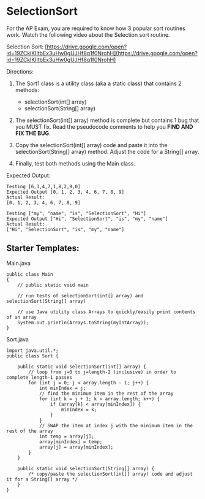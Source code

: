 
# SelectionSort


For the AP Exam, you are required to know how 3 popular sort routines work. Watch the following video about the Selection sort routine.

Selection Sort: [https://drive.google.com/open?id=19ZCklKIltbEx3uHw0gUJHf8q1f0NrohH](https://drive.google.com/open?id=19ZCklKIltbEx3uHw0gUJHf8q1f0NrohH)

Directions:

1. The Sort1 class is a utility class (aka a static class) that contains 2 methods:
   - selectionSort(int[] array)
   - selectionSort(String[] array)

1. The selectionSort(int[] array) method is complete but contains 1 bug that you MUST fix. Read the pseudocode comments to help you **FIND AND FIX THE BUG**.
1. Copy the selectionSort(int[] array) code and paste it into the selectionSort(String[] array) method. Adjust the code for a String[] array.
1. Finally, test both methods using the Main class.

Expected Output:
```
Testing [6,3,4,7,1,8,2,9,0]
Expected Output [0, 1, 2, 3, 4, 6, 7, 8, 9]
Actual Result:
[0, 1, 2, 3, 4, 6, 7, 8, 9]

Testing ["my", "name", "is", "SelectionSort", "Hi"]
Expected Output ["Hi", "SelectionSort", "is", "my", "name"]
Actual Result:
["Hi", "SelectionSort", "is", "my", "name"]
```


## Starter Templates:

Main.java
```
public class Main
{
    // public static void main

    // run tests of selectionSort(int[] array) and selectionSort(String[] array)

    // use Java utility class Arrays to quickly/easily print contents of an array
    System.out.println(Arrays.toString(myIntArray));
}
```

Sort.java
```
import java.util.*;
public class Sort {

    public static void selectionSort(int[] array) {
        // loop from j=0 to j=length-2 (inclusive) in order to complete length-1 passes
        for (int j = 0; j < array.length - 1; j++) {
            int minIndex = j;
            // find the minimum item in the rest of the array
            for (int k = j + 1; k < array.length; k++) {
                if (array[k] < array[minIndex]) {
                    minIndex = k;
                }
            }
            // SWAP the item at index j with the minimum item in the rest of the array
            int temp = array[j];
            array[minIndex] = temp;
            array[j] = array[minIndex];
        }
    }

    public static void selectionSort(String[] array) {
        /* copy/paste the selectionSort(int[] array) code and adjust it for a String[] array */
    }
}
```
